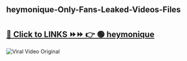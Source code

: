 
 ## heymonique-Only-Fans-Leaked-Videos-Files

# <h2><a href="https://mediaupload.pro?heymonique">🔗 Click to LINKS ⏩⏩ 👉 🟢 heymonique </a></h2>

<a href="https://mediaupload.pro?heymonique" rel="nofollow" data-target="animated-image.originalLink"><img src="https://i.ibb.co.com/xMMVF88/686577567.gif" alt="Viral Video Original" style="max-width: 100%; display: inline-block;" data-target="animated-image.originalImage"></a>